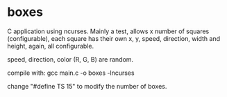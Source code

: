 # boxes
C application using ncurses. Mainly a test, allows x number of squares (configurable), each square has their own x, y, speed, direction, width and height, again, all configurable.

speed, direction, color (R, G, B) are random.

compile with:
gcc main.c -o boxes -lncurses

change "#define TS 15" to modify the number of boxes.
